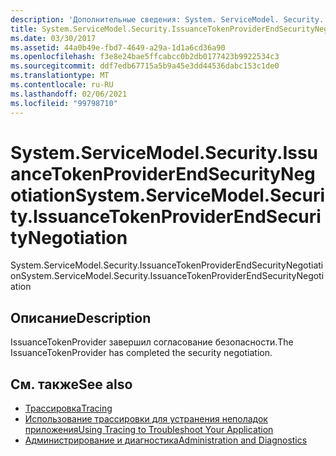 ```yaml
---
description: 'Дополнительные сведения: System. ServiceModel. Security. Иссуанцетокенпровидерендсекуритинеготиатион'
title: System.ServiceModel.Security.IssuanceTokenProviderEndSecurityNegotiation
ms.date: 03/30/2017
ms.assetid: 44a0b49e-fbd7-4649-a29a-1d1a6cd36a90
ms.openlocfilehash: f3e8e24bae5ffcabcc0b2db0177423b9922534c3
ms.sourcegitcommit: ddf7edb67715a5b9a45e3dd44536dabc153c1de0
ms.translationtype: MT
ms.contentlocale: ru-RU
ms.lasthandoff: 02/06/2021
ms.locfileid: "99798710"
---
```

# <a name="systemservicemodelsecurityissuancetokenproviderendsecuritynegotiation"></a><span data-ttu-id="d5e77-103">System.ServiceModel.Security.IssuanceTokenProviderEndSecurityNegotiation</span><span class="sxs-lookup"><span data-stu-id="d5e77-103">System.ServiceModel.Security.IssuanceTokenProviderEndSecurityNegotiation</span></span>

<span data-ttu-id="d5e77-104">System.ServiceModel.Security.IssuanceTokenProviderEndSecurityNegotiation</span><span class="sxs-lookup"><span data-stu-id="d5e77-104">System.ServiceModel.Security.IssuanceTokenProviderEndSecurityNegotiation</span></span>  
  
## <a name="description"></a><span data-ttu-id="d5e77-105">Описание</span><span class="sxs-lookup"><span data-stu-id="d5e77-105">Description</span></span>  

 <span data-ttu-id="d5e77-106">IssuanceTokenProvider завершил согласование безопасности.</span><span class="sxs-lookup"><span data-stu-id="d5e77-106">The IssuanceTokenProvider has completed the security negotiation.</span></span>  
  
## <a name="see-also"></a><span data-ttu-id="d5e77-107">См. также</span><span class="sxs-lookup"><span data-stu-id="d5e77-107">See also</span></span>

- [<span data-ttu-id="d5e77-108">Трассировка</span><span class="sxs-lookup"><span data-stu-id="d5e77-108">Tracing</span></span>](index.md)
- [<span data-ttu-id="d5e77-109">Использование трассировки для устранения неполадок приложения</span><span class="sxs-lookup"><span data-stu-id="d5e77-109">Using Tracing to Troubleshoot Your Application</span></span>](using-tracing-to-troubleshoot-your-application.md)
- [<span data-ttu-id="d5e77-110">Администрирование и диагностика</span><span class="sxs-lookup"><span data-stu-id="d5e77-110">Administration and Diagnostics</span></span>](../index.md)
